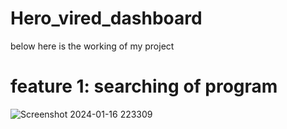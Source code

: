 # Hero_vired_dashboard

below here is the working of my project 

# feature 1: searching of program
![Screenshot 2024-01-16 223309](https://github.com/wick786786/Hero_vired_dashboard/assets/86571155/182d5dd0-58d7-4627-890d-63539f39f3aa)


